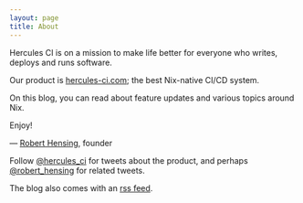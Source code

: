 ```yaml
---
layout: page
title: About
---
```


Hercules CI is on a mission to make life better for everyone who writes, deploys and runs software.

Our product is [hercules-ci.com](https://hercules-ci.com/about); the best Nix-native CI/CD system.

On this blog, you can read about feature updates and various topics around Nix.

Enjoy!

— [Robert Hensing](mailto:info@hercules-ci.com), founder

Follow [@hercules_ci](https://twitter.com/hercules_ci) for tweets about the product, and perhaps [@robert_hensing](https://twitter.com/robert_hensing) for related tweets.

The blog also comes with an [rss feed](https://blog.hercules-ci.com/feed.xml).
